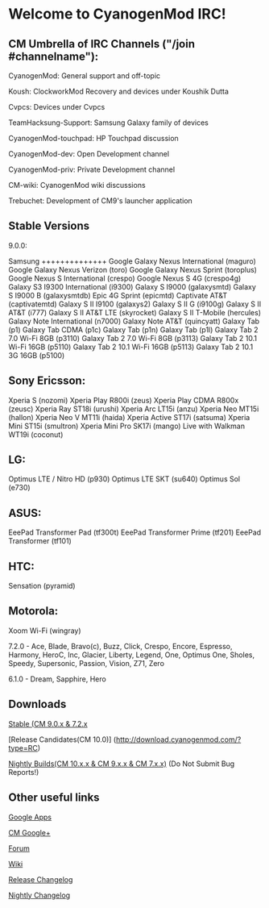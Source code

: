 Welcome to CyanogenMod IRC!
===========
CM Umbrella of IRC Channels ("/join #channelname"):
------------------
CyanogenMod: General support and off-topic

Koush: ClockworkMod Recovery and devices under Koushik Dutta 

Cvpcs: Devices under Cvpcs

TeamHacksung-Support: Samsung Galaxy family of devices

CyanogenMod-touchpad: HP Touchpad discussion

CyanogenMod-dev: Open Development channel

CyanogenMod-priv: Private Development channel

CM-wiki: CyanogenMod wiki discussions

Trebuchet: Development of CM9's launcher application

Stable Versions
------------------
9.0.0:

Samsung
++++++++++++++
Google Galaxy Nexus International (maguro)
Google Galaxy Nexus Verizon (toro)
Google Galaxy Nexus Sprint (toroplus)
Google Nexus S International (crespo)
Google Nexus S 4G (crespo4g)
Galaxy S3 I9300 International (i9300)
Galaxy S I9000 (galaxysmtd)
Galaxy S I9000 B (galaxysmtdb)
Epic 4G Sprint (epicmtd)
Captivate AT&T (captivatemtd)
Galaxy S II I9100 (galaxys2)
Galaxy S II G (i9100g)
Galaxy S II AT&T (i777)
Galaxy S II AT&T LTE (skyrocket)
Galaxy S II T-Mobile (hercules)
Galaxy Note International (n7000)
Galaxy Note AT&T (quincyatt)
Galaxy Tab (p1)
Galaxy Tab CDMA (p1c)
Galaxy Tab (p1n)
Galaxy Tab (p1l)
Galaxy Tab 2 7.0 Wi-Fi 8GB (p3110)
Galaxy Tab 2 7.0 Wi-Fi 8GB (p3113)
Galaxy Tab 2 10.1 Wi-Fi 16GB (p5110)
Galaxy Tab 2 10.1 Wi-Fi 16GB (p5113)
Galaxy Tab 2 10.1 3G 16GB (p5100)

Sony Ericsson:
-----------------------
Xperia S (nozomi)
Xperia Play R800i (zeus)
Xperia Play CDMA R800x (zeusc)
Xperia Ray ST18i (urushi)
Xperia Arc LT15i (anzu)
Xperia Neo MT15i (hallon)
Xperia Neo V MT11i (haida)
Xperia Active ST17i (satsuma)
Xperia Mini ST15i (smultron)
Xperia Mini Pro SK17i (mango)
Live with Walkman WT19i (coconut)

LG:
----------------------------
Optimus LTE / Nitro HD (p930)
Optimus LTE SKT (su640)
Optimus Sol (e730)

ASUS:
-----------------------------------
EeePad Transformer Pad (tf300t)
EeePad Transformer Prime (tf201)
EeePad Transformer (tf101)

HTC:
------------------------------------
Sensation (pyramid)

Motorola:
--------------------------------
Xoom Wi-Fi (wingray)

7.2.0 - Ace, Blade, Bravo(c), Buzz, Click, Crespo, Encore, Espresso, Harmony, HeroC, Inc, Glacier, Liberty, Legend, One, Optimus One, Sholes, Speedy, Supersonic, Passion, Vision, Z71, Zero

6.1.0 - Dream, Sapphire, Hero


Downloads
------------------

[Stable (CM 9.0.x & 7.2.x](http://download.cyanogenmod.com/?type=stable)

[Release Candidates(CM 10.0)] (http://download.cyanogenmod.com/?type=RC)

[Nightly Builds(CM 10.x.x & CM 9.x.x & CM 7.x.x)](http://download.cyanogenmod.com/?type=nightly) (Do Not Submit Bug Reports!)


Other useful links
------------------
[Google Apps](http://goo-inside.me/gapps/latest)

[CM Google+](http://goo.gl/ZGzkR)

[Forum](http://goo.gl/WpNQ)

[Wiki](http://goo.gl/fUQ4)

[Release Changelog](http://goo.gl/8akU6)

[Nightly Changelog](http://cm-nightlies.appspot.com)
